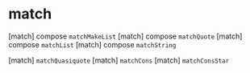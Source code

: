 # match

[match] compose `matchMakeList`
[match] compose `matchQuote`
[match] compose `matchList`
[match] compose `matchString`

[match] `matchQuasiquote`
[match] `matchCons`
[match] `matchConsStar`
